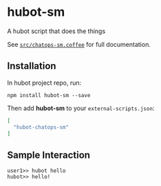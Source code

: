 # hubot-sm

A hubot script that does the things

See [`src/chatops-sm.coffee`](src/chatops-sm.coffee) for full documentation.

## Installation

In hubot project repo, run:

`npm install hubot-sm --save`

Then add **hubot-sm** to your `external-scripts.json`:

```json
[
  "hubot-chatops-sm"
]
```

## Sample Interaction

```
user1>> hubot hello
hubot>> hello!
```
